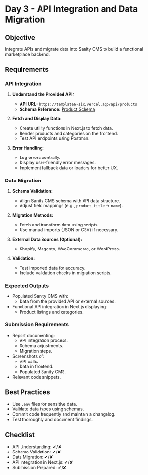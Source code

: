 # Day 3 - API Integration and Data Migration

## Objective
Integrate APIs and migrate data into Sanity CMS to build a functional marketplace backend.

## Requirements

### API Integration
1. **Understand the Provided API:**
   - **API URL:** `https://template6-six.vercel.app/api/products`
   - **Schema Reference:** [Product Schema](https://github.com/developer-hammadrehman/template6/blob/main/src/sanity/schemaTypes/product.ts)

2. **Fetch and Display Data:**
   - Create utility functions in Next.js to fetch data.
   - Render products and categories on the frontend.
   - Test API endpoints using Postman.

3. **Error Handling:**
   - Log errors centrally.
   - Display user-friendly error messages.
   - Implement fallback data or loaders for better UX.

### Data Migration
1. **Schema Validation:**
   - Align Sanity CMS schema with API data structure.
   - Adjust field mappings (e.g., `product_title` → `name`).

2. **Migration Methods:**
   - Fetch and transform data using scripts.
   - Use manual imports (JSON or CSV) if necessary.

3. **External Data Sources (Optional):**
   - Shopify, Magento, WooCommerce, or WordPress.

4. **Validation:**
   - Test imported data for accuracy.
   - Include validation checks in migration scripts.

### Expected Outputs
- Populated Sanity CMS with:
  - Data from the provided API or external sources.
- Functional API integration in Next.js displaying:
  - Product listings and categories.

### Submission Requirements
- Report documenting:
  - API integration process.
  - Schema adjustments.
  - Migration steps.
- Screenshots of:
  - API calls.
  - Data in frontend.
  - Populated Sanity CMS.
- Relevant code snippets.

## Best Practices
- Use `.env` files for sensitive data.
- Validate data types using schemas.
- Commit code frequently and maintain a changelog.
- Test thoroughly and document findings.

## Checklist
- API Understanding: ✔/✘
- Schema Validation: ✔/✘
- Data Migration: ✔/✘
- API Integration in Next.js: ✔/✘
- Submission Prepared: ✔/✘



<!-- # Hackathon Day 3: API Integration and Data Migration

## Objective:

The focus for Day 3 is integrating APIs and migrating data into **Sanity CMS** to build a functional marketplace backend. Students will learn how to utilize APIs for reference, migrate data into Sanity CMS, and ensure compatibility with their templates. This approach replicates real-world practices and prepares students to handle diverse client requirements, including integrating headless APIs or migrating existing data from popular eCommerce platforms.

---

## Key Learning Outcomes:

1. **Understand** how to integrate APIs into your Next.js project.
2. **Learn** to migrate data from APIs into Sanity CMS.
3. **Explore** how to use existing data from eCommerce platforms like Shopify, Magento, WooCommerce, WordPress, Salesforce, Custom Backend, Sanity, Mock APIs, or others.
4. **Develop** skills to handle and validate schemas, ensuring alignment with data sources.

---

## API Overview:

### Provided APIs:

Below are API references for templates 0 to 9. These APIs are read-only and meant for guidance in schema validation and data migration. Students have the freedom to:
- Use these APIs to populate their **Sanity CMS**.
- Import data manually.
- Use other APIs or existing data sources to customize their marketplace.

- **API URL**: [https://template6-six.vercel.app/api/products](https://template6-six.vercel.app/api/products)
- **Schema**: [Product Schema](https://github.com/developer-hammadrehman/template6/blob/main/src/sanity/schemaTypes/product.ts)

---

### Using External Data Sources (Optional):

Students may also integrate data from popular eCommerce platforms and custom backends using their headless APIs or data export features:

- **Shopify**: Export product data via CSV or access APIs.
- **Magento**: Use REST or GraphQL APIs for product and customer data.
- **WooCommerce**: Access REST APIs or export data manually.
- **WordPress**: Use REST APIs for content or WooCommerce-specific data.
- **Salesforce**: Use APIs for customer relationship and product data.
- **Already Developed Backend or Data Management Platform**
- **CMS (Sanity and others)**

---

## Steps for Day 3:

### 1. Understand the Provided API:

- Review the **API documentation** for your assigned template.
- Identify key endpoints such as:
  - **Product listings** (e.g., `/products`)
  - **Categories** (e.g., `/categories`)
  - **Order history** (if applicable)

### 2. Validate and Adjust Your Schema:

- Compare your existing **Sanity CMS** schema (created on Day 2) with the **API data structure**.
- Adjust field names, types, and relationships to ensure compatibility.

Example:
- **API Field**: `product_title`
- **Schema Field**: `name`

Adjust your schema to match or map fields during migration.

### 3. Data Migration Options:

To streamline your migration process, here are three methods you can use. Ensure you validate all data and document your migration steps:

#### Using the Provided API:
- Write scripts to fetch and transform data from the API.

#### Manual Import:
- Export data from the API or another source as **JSON** or **CSV**.
- Use **Sanity’s built-in import tools** to upload the data.
- This method is ideal for small datasets or when learning basic import methods.

#### Using External Platform APIs:
- Fetch data from platforms like **Shopify** or **WooCommerce**.
- Map fields to your **Sanity** schema.
- Follow a similar script-based migration process.

---

### Key Best Practices:

- **Always back up** your **Sanity project** before importing large datasets.
- **Test** the imported data for accuracy and alignment with your schema.
- **Include validation checks** in your migration scripts to handle errors gracefully.

---

### 4. API Integration in Next.js:

This step involves integrating APIs into your frontend project. Ensure robust error handling and modular coding for scalability.

#### Steps:
- **Step 1**: Create **Utility Functions**
- **Step 2**: **Render Data** in Components
- **Step 3**: **Test API Integration**
  - Use tools like **Postman** or your browser’s developer tools to test **API endpoints**.
  - Log responses to ensure data consistency and identify any issues.

#### Error Handling Tips:
- Log errors in a **centralized file** for debugging.
- Display user-friendly error messages in your UI.
- Use **fallback data** or skeleton loaders for a better user experience.

---

## Expected Output:

1. **Sanity CMS** populated with imported data from:
   - Provided API.
   - External sources.
   - Manually uploaded data.

2. Functional **API integration in Next.js** displaying:
   - Product listings.
   - Categories.
   - Other relevant data.

---

## Submission Requirements:

**Document Title**: "Day 3 - API Integration Report - [Your Marketplace Name]"

### What to Submit:
- A **report** documenting:
  - API integration process.
  - Adjustments made to schemas.
  - Migration steps and tools used.
- **Screenshots** of:
  - API calls.
  - Data successfully displayed in the frontend.
  - Populated **Sanity CMS** fields.
- **Code snippets** for API integration and migration scripts.

---

## Best Practices:

1. Use **.env files** for storing sensitive data like API keys securely.
2. Follow **clean coding practices**:
   - Use descriptive variable names.
   - Modularize functions for reusability.
   - Add comments to explain complex logic.
3. **Validate** all data during migration:
   - Use schemas to check field types and constraints.
   - Log discrepancies for further investigation.
4. **Document every step thoroughly**:
   - Include screenshots, scripts, and testing notes.
   - Maintain a changelog for any schema adjustments.
5. Use **version control**:
   - Commit changes frequently with meaningful messages.
   - Tag significant milestones in your repository.
6. **Test API integration thoroughly**:
   - Handle edge cases like empty responses or invalid data.
   - Use tools like **Postman** for endpoint validation.
7. **Peer review**:
   - Share your code and documentation with peers for feedback.
   - Incorporate suggested improvements to enhance quality.

---

## Day 3 Checklist:

### Self-Validation Checklist:

- **API Understanding**: ✔ or ✘
- **Schema Validation**: ✔ or ✘
- **Data Migration**: ✔ or ✘
- **API Integration in Next.js**: ✔ or ✘
- **Submission Preparation**: ✔ or ✘

---

## FAQs:

1. **Can we use other APIs or data sources instead of the provided API?**
   - Yes, you are free to use any API or existing data source that aligns with your marketplace’s requirements.

2. **How do we handle schema mismatches between the API and our Sanity CMS?**
   - Identify the differences in field names or data types and adjust your schema in **Sanity CMS** to match or map the data correctly.

3. **What if we don’t have prior experience with API integration?**
   - Start with simple API calls using tools like **Postman** to understand the responses. Follow the example scripts provided in this document for guidance.

4. **Can we manually add data to Sanity instead of using migration scripts?**
   - Yes, you can manually add data to **Sanity CMS** if you find it easier or if the data size is small. However, learning migration scripting will help you handle larger datasets in the future.

5. **Do we need to create new APIs for this hackathon?**
   - No, you only need to integrate and use existing APIs. However, you may customize your frontend logic to process the API responses effectively.

6. **Is API integration mandatory for all templates?**
   - Yes, API integration is required to fetch or migrate data. The method (manual or automated) is your choice.

7. **What should we submit as part of Day 3?**
   - Your submission should include:
     - A report documenting API integration and data migration steps.
     - Screenshots of data displayed on your frontend and populated in **Sanity CMS**.
     - Code snippets of your integration and migration scripts.

8. **How can we debug API errors?**
   - Use browser developer tools or tools like **Postman** to test API endpoints. Add error handling in your scripts to log specific issues and adjust requests accordingly.

9. **Can we use different data schemas for different templates?**
   - Yes, your schemas should reflect the unique requirements of your assigned template. Ensure they align with your chosen data source or API.

10. **What skills will we gain from this exercise?**
   - You will learn:
     - API integration techniques.
     - Data migration best practices.
     - Schema validation and customization.
     - Practical skills for building scalable marketplaces using headless CMS systems like **Sanity**.

---

Good luck with Day 3, and get ready for the final steps of your marketplace development journey! -->
